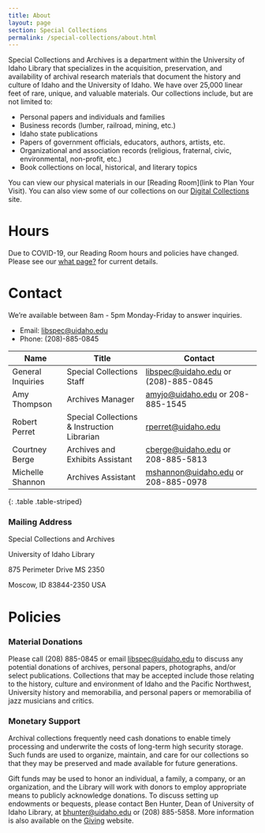 ```yaml
---
title: About
layout: page
section: Special Collections
permalink: /special-collections/about.html
---
```


Special Collections and Archives is a department within the University of Idaho Library that specializes in the acquisition, preservation, and availability of archival research materials that document the history and culture of Idaho and the University of Idaho. We have over 25,000 linear feet of rare, unique, and valuable materials. Our collections include, but are not limited to:

- Personal papers and individuals and families
- Business records (lumber, railroad, mining, etc.)
- Idaho state publications
- Papers of government officials, educators, authors, artists, etc.
- Organizational and association records (religious, fraternal, civic, environmental, non-profit, etc.)
- Book collections on local, historical, and literary topics

You can view our physical materials in our [Reading Room](link to Plan Your Visit). You can also view some of our collections on our [Digital Collections](https://www.lib.uidaho.edu/digital/) site.

# Hours

Due to COVID-19, our Reading Room hours and policies have changed. Please see our [what page?]() for current details.

# Contact

We’re available between 8am - 5pm Monday-Friday to answer inquiries.
- Email: <libspec@uidaho.edu>
- Phone: (208)-885-0845

|**Name**|**Title**|**Contact**|
|-------------|----------|-------------------|
|General Inquiries|Special Collections Staff|<libspec@uidaho.edu> or (208)-885-0845|
|Amy Thompson|Archives Manager|<amyjo@uidaho.edu> or 208-885-1545|
|Robert Perret|Special Collections & Instruction Librarian|<rperret@uidaho.edu>|
|Courtney Berge|Archives and Exhibits Assistant|<cberge@uidaho.edu> or 208-885-5813|
|Michelle Shannon|Archives Assistant|<mshannon@uidaho.edu> or 208-885-0978|
{: .table .table-striped}

### Mailing Address

Special Collections and Archives

University of Idaho Library

875 Perimeter Drive MS 2350

Moscow, ID 83844-2350 USA

# Policies 

### Material Donations
Please call (208) 885-0845 or email <libspec@uidaho.edu> to discuss any potential donations of archives, personal papers, photographs, and/or select publications. Collections that may be accepted include those relating to the history, culture and environment of Idaho and the Pacific Northwest, University history and memorabilia, and personal papers or memorabilia of jazz musicians and critics. 

### Monetary Support

Archival collections frequently need cash donations to enable timely processing and underwrite the costs of long-term high security storage. Such funds are used to organize, maintain, and care for our collections so that they may be preserved and made available for future generations.

Gift funds may be used to honor an individual, a family, a company, or an organization, and the Library will work with donors to employ appropriate means to publicly acknowledge donations. To discuss setting up endowments or bequests, please contact Ben Hunter, Dean of University of Idaho Library, at <bhunter@uidaho.edu> or (208) 885-5858. More information is also available on the [Giving](https://www.lib.uidaho.edu/giving/) website. 